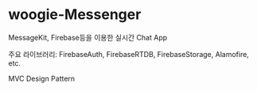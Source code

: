 # woogie-Messenger


MessageKit, Firebase등을 이용한 실시간 Chat App

주요 라이브러리: FirebaseAuth, FirebaseRTDB, FirebaseStorage, Alamofire, etc.

MVC Design Pattern


